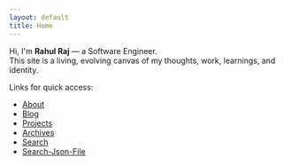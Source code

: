```yaml
---
layout: default
title: Home
---
```


Hi, I'm **Rahul Raj** — a Software Engineer.  
This site is a living, evolving canvas of my thoughts, work, learnings, and identity.

Links for quick access:

- [About](/about/)
- [Blog](/blog/)
- [Projects](/projects/)
- [Archives](/archives/)
- [Search](/search/)
- [Search-Json-File](/search.json/)

